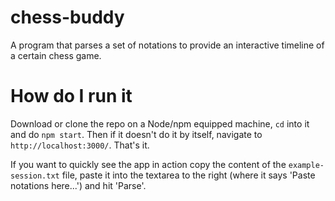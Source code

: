# chess-buddy
A program that parses a set of notations to provide an interactive timeline of a certain chess game.

# How do I run it
Download or clone the repo on a Node/npm equipped machine, `cd` into it and do `npm start`. Then if it doesn't do it by itself, navigate to `http://localhost:3000/`. That's it.

If you want to quickly see the app in action copy the content of the `example-session.txt` file, paste it into the textarea to the right (where it says 'Paste notations here...') and hit 'Parse'.
